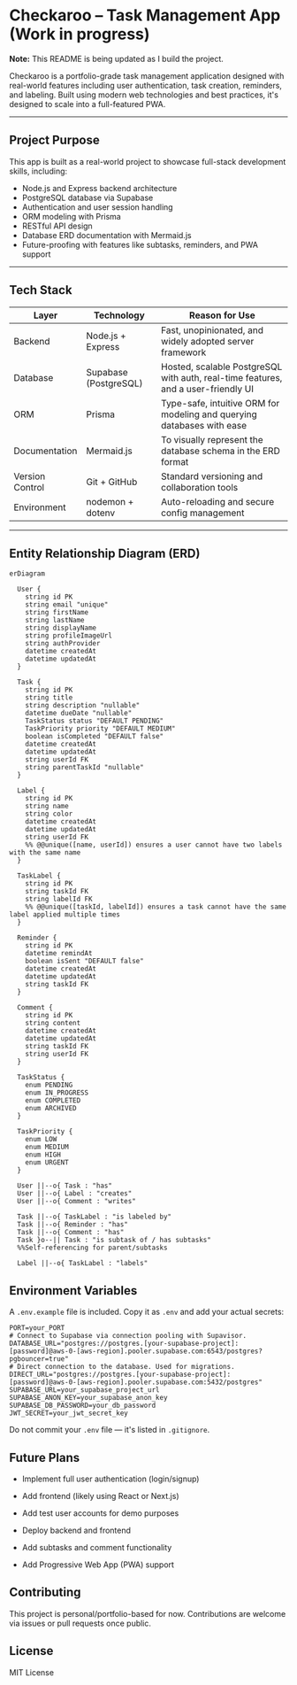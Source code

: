 # Checkaroo – Task Management App (Work in progress)

**Note:** This README is being updated as I build the project.

Checkaroo is a portfolio-grade task management application designed with real-world features including user authentication, task creation, reminders, and labeling. Built using modern web technologies and best practices, it's designed to scale into a full-featured PWA.

---

## Project Purpose

This app is built as a real-world project to showcase full-stack development skills, including:

- Node.js and Express backend architecture
- PostgreSQL database via Supabase
- Authentication and user session handling
- ORM modeling with Prisma
- RESTful API design
- Database ERD documentation with Mermaid.js
- Future-proofing with features like subtasks, reminders, and PWA support

---

## Tech Stack

| Layer           | Technology            | Reason for Use                                                                    |
|-----------------|-----------------------|-----------------------------------------------------------------------------------|
| Backend         | Node.js + Express     | Fast, unopinionated, and widely adopted server framework                          |
| Database        | Supabase (PostgreSQL) | Hosted, scalable PostgreSQL with auth, real-time features, and a user-friendly UI |
| ORM             | Prisma                | Type-safe, intuitive ORM for modeling and querying databases with ease            |
| Documentation   | Mermaid.js            | To visually represent the database schema in the ERD format                       |
| Version Control | Git + GitHub          | Standard versioning and collaboration tools                                       |
| Environment     | nodemon + dotenv      | Auto-reloading and secure config management                                       |

---

## Entity Relationship Diagram (ERD)

```mermaid
erDiagram

  User {
    string id PK
    string email "unique"
    string firstName
    string lastName
    string displayName
    string profileImageUrl
    string authProvider
    datetime createdAt
    datetime updatedAt
  }

  Task {
    string id PK
    string title
    string description "nullable"
    datetime dueDate "nullable"
    TaskStatus status "DEFAULT PENDING"
    TaskPriority priority "DEFAULT MEDIUM"
    boolean isCompleted "DEFAULT false"
    datetime createdAt
    datetime updatedAt
    string userId FK
    string parentTaskId "nullable"
  }

  Label {
    string id PK
    string name
    string color
    datetime createdAt
    datetime updatedAt
    string userId FK
    %% @@unique([name, userId]) ensures a user cannot have two labels with the same name
  }

  TaskLabel {
    string id PK
    string taskId FK
    string labelId FK
    %% @@unique([taskId, labelId]) ensures a task cannot have the same label applied multiple times
  }

  Reminder {
    string id PK
    datetime remindAt
    boolean isSent "DEFAULT false"
    datetime createdAt
    datetime updatedAt
    string taskId FK
  }

  Comment {
    string id PK
    string content
    datetime createdAt
    datetime updatedAt
    string taskId FK
    string userId FK
  }

  TaskStatus {
    enum PENDING
    enum IN_PROGRESS
    enum COMPLETED
    enum ARCHIVED
  }

  TaskPriority {
    enum LOW
    enum MEDIUM
    enum HIGH
    enum URGENT
  }

  User ||--o{ Task : "has"
  User ||--o{ Label : "creates"
  User ||--o{ Comment : "writes"

  Task ||--o{ TaskLabel : "is labeled by"
  Task ||--o{ Reminder : "has"
  Task ||--o{ Comment : "has"
  Task }o--|| Task : "is subtask of / has subtasks" 
  %%Self-referencing for parent/subtasks

  Label ||--o{ TaskLabel : "labels"
```

## Environment Variables

A `.env.example` file is included. Copy it as `.env` and add your actual secrets:

```
PORT=your_PORT
# Connect to Supabase via connection pooling with Supavisor.
DATABASE_URL="postgres://postgres.[your-supabase-project]:[password]@aws-0-[aws-region].pooler.supabase.com:6543/postgres?pgbouncer=true"
# Direct connection to the database. Used for migrations.
DIRECT_URL="postgres://postgres.[your-supabase-project]:[password]@aws-0-[aws-region].pooler.supabase.com:5432/postgres"
SUPABASE_URL=your_supabase_project_url
SUPABASE_ANON_KEY=your_supabase_anon_key
SUPABASE_DB_PASSWORD=your_db_password
JWT_SECRET=your_jwt_secret_key

```
Do not commit your `.env` file — it's listed in `.gitignore`.

## Future Plans

* Implement full user authentication (login/signup)

* Add frontend (likely using React or Next.js)

* Add test user accounts for demo purposes

* Deploy backend and frontend

* Add subtasks and comment functionality

* Add Progressive Web App (PWA) support


## Contributing

This project is personal/portfolio-based for now. Contributions are welcome via issues or pull requests once public.

## License

MIT License